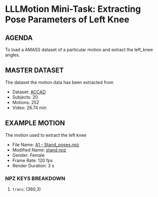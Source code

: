 # LLLMotion Mini-Task: Extracting Pose Parameters of Left Knee

## AGENDA

To load a AMASS dataset of a particular motion and extract the left_knee angles.

## MASTER DATASET
The dataset the motion data has been extracted from 

- Dataset: [ACCAD](https://accad.osu.edu/research/motion-lab/mocap-system-and-data)
- Subjects: 20
- Motions: 252
- Video: 26.74 min

## EXAMPLE MOTION
The motion used to extract the left knee

- File Name: [A1 - Stand_poses.npz](stand.npz)
- Modified Name: [stand.npz](stand.npz)
- Gender: Female
- Frame Rate: 120 fps
- Render Duration: 3 s

### NPZ KEYS BREAKDOWN

1. `trans`: (360,3)

